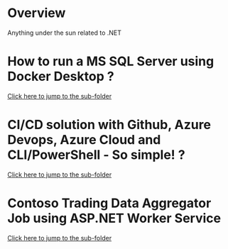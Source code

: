 # Overview
Anything under the sun related to .NET

# How to run a MS SQL Server using Docker Desktop ?
[Click here to jump to the sub-folder](/Docker101/README.MD)


# CI/CD solution with Github, Azure Devops, Azure Cloud and CLI/PowerShell - So simple! ?
[Click here to jump to the sub-folder](/DemoWebAppWithCiCd/README.MD)

# Contoso Trading Data Aggregator Job using ASP.NET Worker Service
[Click here to jump to the sub-folder](/ContosoTradingReportGenerator/README.MD)